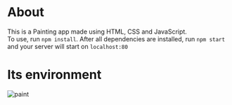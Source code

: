 # About
This is a Painting app made using HTML, CSS and JavaScript.  
To use, run `npm install`. After all dependencies are installed, run `npm start` and your server will start on `localhost:80`    
# Its environment  
![paint](https://user-images.githubusercontent.com/46236263/179763746-293bf26b-3795-475c-a17c-4a58037645f4.png)

